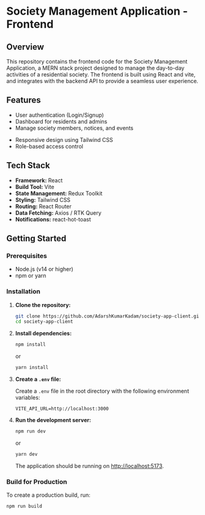 # Society Management Application - Frontend

## Overview

This repository contains the frontend code for the Society Management Application, a MERN stack project designed to manage the day-to-day activities of a residential society. The frontend is built using React and vite, and integrates with the backend API to provide a seamless user experience.

## Features

- User authentication (Login/Signup)
- Dashboard for residents and admins
- Manage society members, notices, and events
<!-- - Real-time updates using WebSockets -->
- Responsive design using Tailwind CSS
- Role-based access control

## Tech Stack

- **Framework:** React
- **Build Tool:** Vite
- **State Management:** Redux Toolkit
- **Styling:** Tailwind CSS
- **Routing:** React Router
- **Data Fetching:** Axios / RTK Query
- **Notifications:** react-hot-toast

## Getting Started

### Prerequisites

- Node.js (v14 or higher)
- npm or yarn

### Installation

1. **Clone the repository:**

   ```bash
   git clone https://github.com/AdarshKumarKadam/society-app-client.git
   cd society-app-client
   ```

2. **Install dependencies:**

   ```bash
   npm install
   ```

   or

   ```bash
   yarn install
   ```

3. **Create a `.env` file:**

   Create a `.env` file in the root directory with the following environment variables:

   ````env
   VITE_API_URL=http://localhost:3000  

   ````

4. **Run the development server:**

   ```bash
   npm run dev
   ```

   or

   ```bash
   yarn dev
   ```

   The application should be running on [http://localhost:5173](http://localhost:5173).

### Build for Production

To create a production build, run:

```bash
npm run build
```

